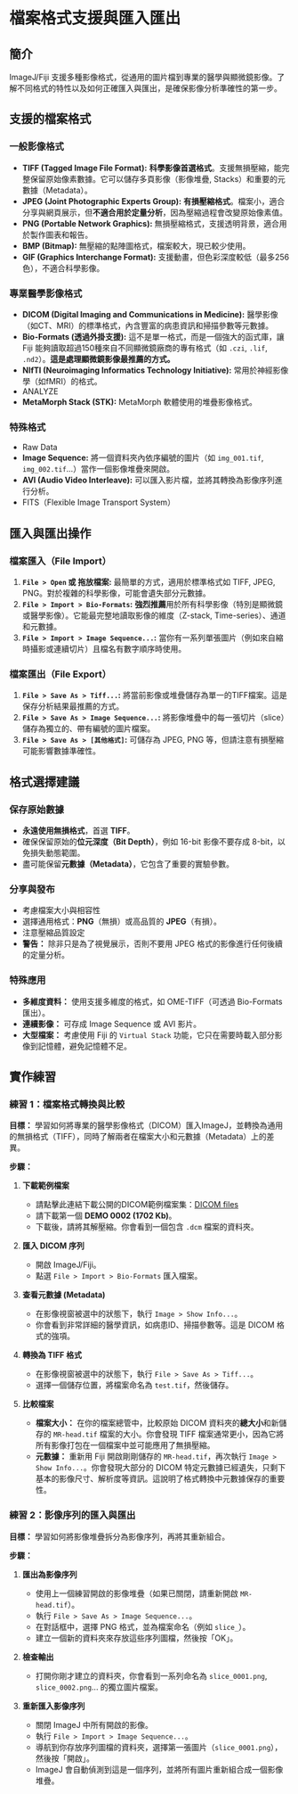 # 檔案格式支援與匯入匯出

## 簡介
ImageJ/Fiji 支援多種影像格式，從通用的圖片檔到專業的醫學與顯微鏡影像。了解不同格式的特性以及如何正確匯入與匯出，是確保影像分析準確性的第一步。

## 支援的檔案格式

### 一般影像格式
- **TIFF (Tagged Image File Format):** **科學影像首選格式**。支援無損壓縮，能完整保留原始像素數據。它可以儲存多頁影像（影像堆疊, Stacks）和重要的元數據（Metadata）。
- **JPEG (Joint Photographic Experts Group):** **有損壓縮格式**。檔案小，適合分享與網頁展示，但**不適合用於定量分析**，因為壓縮過程會改變原始像素值。
- **PNG (Portable Network Graphics):** 無損壓縮格式，支援透明背景，適合用於製作圖表和報告。
- **BMP (Bitmap):** 無壓縮的點陣圖格式，檔案較大，現已較少使用。
- **GIF (Graphics Interchange Format):** 支援動畫，但色彩深度較低（最多256色），不適合科學影像。

### 專業醫學影像格式
- **DICOM (Digital Imaging and Communications in Medicine):** 醫學影像（如CT、MRI）的標準格式，內含豐富的病患資訊和掃描參數等元數據。
- **Bio-Formats (透過外掛支援):** 這不是單一格式，而是一個強大的函式庫，讓 Fiji 能夠讀取超過150種來自不同顯微鏡廠商的專有格式（如 `.czi`, `.lif`, `.nd2`）。**這是處理顯微鏡影像最推薦的方式。**
- **NIfTI (Neuroimaging Informatics Technology Initiative):** 常用於神經影像學（如fMRI）的格式。
- ANALYZE
- **MetaMorph Stack (STK):** MetaMorph 軟體使用的堆疊影像格式。

### 特殊格式
- Raw Data
- **Image Sequence:** 將一個資料夾內依序編號的圖片（如 `img_001.tif`, `img_002.tif`...）當作一個影像堆疊來開啟。
- **AVI (Audio Video Interleave):** 可以匯入影片檔，並將其轉換為影像序列進行分析。
- FITS（Flexible Image Transport System）

## 匯入與匯出操作

### 檔案匯入（File Import）
1.  **`File > Open` 或 拖放檔案:** 最簡單的方式，適用於標準格式如 TIFF, JPEG, PNG。對於複雜的科學影像，可能會遺失部分元數據。
2.  **`File > Import > Bio-Formats`:** **強烈推薦**用於所有科學影像（特別是顯微鏡或醫學影像）。它能最完整地讀取影像的維度（Z-stack, Time-series）、通道和元數據。
3.  **`File > Import > Image Sequence...`:** 當你有一系列單張圖片（例如來自縮時攝影或連續切片）且檔名有數字順序時使用。

### 檔案匯出（File Export）
1.  **`File > Save As > Tiff...`:** 將當前影像或堆疊儲存為單一的TIFF檔案。這是保存分析結果最推薦的方式。
2.  **`File > Save As > Image Sequence...`:** 將影像堆疊中的每一張切片（slice）儲存為獨立的、帶有編號的圖片檔案。
3.  **`File > Save As > [其他格式]`:** 可儲存為 JPEG, PNG 等，但請注意有損壓縮可能影響數據準確性。

## 格式選擇建議

### 保存原始數據
- **永遠使用無損格式**，首選 **TIFF**。
- 確保保留原始的**位元深度（Bit Depth）**，例如 16-bit 影像不要存成 8-bit，以免損失動態範圍。
- 盡可能保留**元數據（Metadata）**，它包含了重要的實驗參數。

### 分享與發布
- 考慮檔案大小與相容性
- 選擇通用格式：**PNG**（無損）或高品質的 **JPEG**（有損）。
- 注意壓縮品質設定
- **警告：** 除非只是為了視覺展示，否則不要用 JPEG 格式的影像進行任何後續的定量分析。

### 特殊應用
- **多維度資料：** 使用支援多維度的格式，如 OME-TIFF（可透過 Bio-Formats 匯出）。
- **連續影像：** 可存成 Image Sequence 或 AVI 影片。
- **大型檔案：** 考慮使用 Fiji 的 `Virtual Stack` 功能，它只在需要時載入部分影像到記憶體，避免記憶體不足。

## 實作練習

### 練習 1：檔案格式轉換與比較

**目標：** 學習如何將專業的醫學影像格式（DICOM）匯入ImageJ，並轉換為通用的無損格式（TIFF），同時了解兩者在檔案大小和元數據（Metadata）上的差異。

**步驟：**

1.  **下載範例檔案**
    *   請點擊此連結下載公開的DICOM範例檔案集：[DICOM files](https://www.rubomedical.com/dicom_files/index.html)
    *   請下載第一個 **DEMO 0002 (1702 Kb)**。
    *   下載後，請將其解壓縮。你會看到一個包含 `.dcm` 檔案的資料夾。

2.  **匯入 DICOM 序列**
    *   開啟 ImageJ/Fiji。
    *   點選 `File > Import > Bio-Formats` 匯入檔案。

3.  **查看元數據 (Metadata)**
    *   在影像視窗被選中的狀態下，執行 `Image > Show Info...`。
    *   你會看到非常詳細的醫學資訊，如病患ID、掃描參數等。這是 DICOM 格式的強項。

4.  **轉換為 TIFF 格式**
    *   在影像視窗被選中的狀態下，執行 `File > Save As > Tiff...`。
    *   選擇一個儲存位置，將檔案命名為 `test.tif`，然後儲存。

5.  **比較檔案**
    *   **檔案大小：** 在你的檔案總管中，比較原始 DICOM 資料夾的**總大小**和新儲存的 `MR-head.tif` 檔案的大小。你會發現 TIFF 檔案通常更小，因為它將所有影像打包在一個檔案中並可能應用了無損壓縮。
    *   **元數據：** 重新用 Fiji 開啟剛剛儲存的 `MR-head.tif`，再次執行 `Image > Show Info...`。你會發現大部分的 DICOM 特定元數據已經遺失，只剩下基本的影像尺寸、解析度等資訊。這說明了格式轉換中元數據保存的重要性。

### 練習 2：影像序列的匯入與匯出

**目標：** 學習如何將影像堆疊拆分為影像序列，再將其重新組合。

**步驟：**

1.  **匯出為影像序列**
    *   使用上一個練習開啟的影像堆疊（如果已關閉，請重新開啟 `MR-head.tif`）。
    *   執行 `File > Save As > Image Sequence...`。
    *   在對話框中，選擇 PNG 格式，並為檔案命名（例如 `slice_`）。
    *   建立一個新的資料夾來存放這些序列圖檔，然後按「OK」。

2.  **檢查輸出**
    *   打開你剛才建立的資料夾，你會看到一系列命名為 `slice_0001.png`, `slice_0002.png`... 的獨立圖片檔案。

3.  **重新匯入影像序列**
    *   關閉 ImageJ 中所有開啟的影像。
    *   執行 `File > Import > Image Sequence...`。
    *   導航到你存放序列圖檔的資料夾，選擇第一張圖片（`slice_0001.png`），然後按「開啟」。
    *   ImageJ 會自動偵測到這是一個序列，並將所有圖片重新組合成一個影像堆疊。

